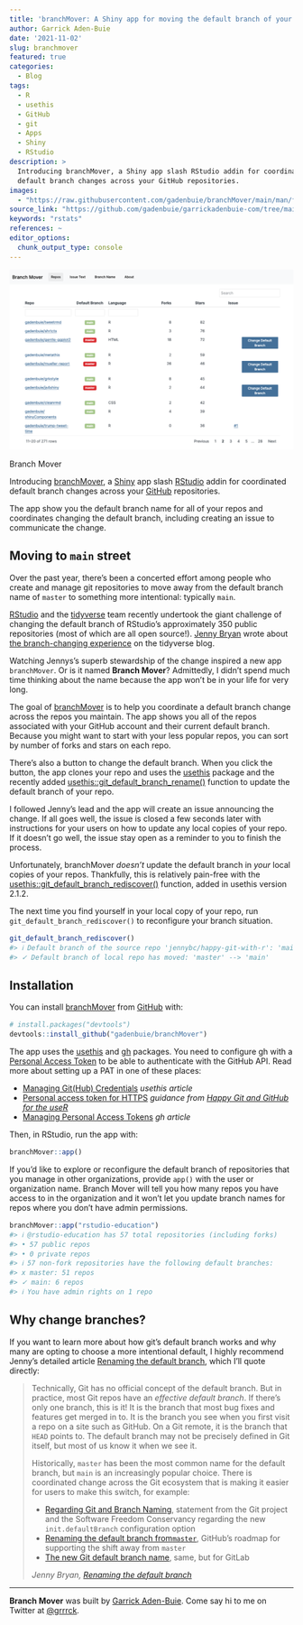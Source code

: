 ```yaml
---
title: 'branchMover: A Shiny app for moving the default branch of your GitHub repos'
author: Garrick Aden-Buie
date: '2021-11-02'
slug: branchmover
featured: true
categories:
  - Blog
tags:
  - R
  - usethis
  - GitHub
  - git
  - Apps
  - Shiny
  - RStudio
description: >
  Introducing branchMover, a Shiny app slash RStudio addin for coordinated
  default branch changes across your GitHub repositories.
images:
  - "https://raw.githubusercontent.com/gadenbuie/branchMover/main/man/figures/app.png"
source_link: "https://github.com/gadenbuie/garrickadenbuie-com/tree/main/content/blog/2021/branchmover/index.Rmarkdown"
keywords: "rstats"
references: ~
editor_options:
  chunk_output_type: console
---
```


<script src="{{< blogdown/postref >}}index_files/clipboard-2.0.6/clipboard.min.js"></script>
<link href="{{< blogdown/postref >}}index_files/xaringanExtra-clipboard-0.2.6/xaringanExtra-clipboard.css" rel="stylesheet" />
<script src="{{< blogdown/postref >}}index_files/xaringanExtra-clipboard-0.2.6/xaringanExtra-clipboard.js"></script>
<script>window.xaringanExtraClipboard(null, {"button":"Copy Code","success":"Copied!","error":"Press Ctrl+C to Copy"})</script>
<!-- Links -->

<div class="figure">

<img src="https://raw.githubusercontent.com/gadenbuie/branchMover/main/man/figures/app.png" alt="The 'Branch Mover' shiny app on the main 'Repos' screen, showing an interactive table of repositories associated with a GitHub user. The table shows the default branch, language of the repo, number of forks and stars, and a button that can be clicked to initiate moving the repo's default branch." >
<p class="caption">
Branch Mover
</p>

</div>

<div class="lead">

Introducing [branchMover](https://github.com/gadenbuie/branchMover), a [Shiny](https://shiny.rstudio.com) app slash [RStudio](https://rstudio.com) addin for coordinated default branch changes across your [GitHub](https://github.com) repositories.

The app show you the default branch name for all of your repos and coordinates changing the default branch, including creating an issue to communicate the change.

</div>

## Moving to `main` street

Over the past year,
there’s been a concerted effort among people who create and manage git repositories
to move away from the default branch name of `master`
to something more intentional: typically `main`.

[RStudio](https://rstudio.com) and the [tidyverse](https://tidyverse.org) team recently undertook the giant challenge
of changing the default branch of RStudio’s approximately 350 public repositories
(most of which are all open source!).
[Jenny Bryan](https://jennybryan.org/) wrote about
[the branch-changing experience](https://www.tidyverse.org/blog/2021/10/renaming-default-branch/)
on the tidyverse blog.

Watching Jennys’s superb stewardship of the change inspired a new app `branchMover`.
Or is it named **Branch Mover**?
Admittedly, I didn’t spend much time thinking about the name because the app won’t be in your life for very long.

The goal of [branchMover](https://github.com/gadenbuie/branchMover) is to help you coordinate a default branch change across the repos you maintain.
The app shows you all of the repos associated with your GitHub account and their current default branch.
Because you might want to start with your less popular repos, you can sort by number of forks and stars on each repo.

There’s also a button to change the default branch.
When you click the button, the app clones your repo and uses
the [usethis](https://usethis.r-lib.org) package
and the recently added
[usethis::git\_default\_branch\_rename()](https://usethis.r-lib.org/reference/git-default-branch.html)
function to update the default branch of your repo.

I followed Jenny’s lead and the app will create an issue announcing the change.
If all goes well,
the issue is closed a few seconds later
with instructions for your users on how to update any local copies of your repo.
If it doesn’t go well,
the issue stay open as a reminder to you to finish the process.

Unfortunately, branchMover *doesn’t* update the default branch in *your*
local copies of your repos. Thankfully, this is relatively pain-free
with the
[usethis::git\_default\_branch\_rediscover()](https://usethis.r-lib.org/reference/git-default-branch.html)
function, added in <span class="pkg">usethis</span> version 2.1.2.

The next time you find yourself in your local copy of your repo,
run `git_default_branch_rediscover()` to reconfigure your branch situation.

``` r
git_default_branch_rediscover()
#> ℹ Default branch of the source repo 'jennybc/happy-git-with-r': 'main'
#> ✓ Default branch of local repo has moved: 'master' --> 'main'
```

## Installation

You can install [branchMover](https://github.com/gadenbuie/branchMover) from
[GitHub](https://github.com/) with:

``` r
# install.packages("devtools")
devtools::install_github("gadenbuie/branchMover")
```

The app uses the <span class="pkg">[usethis](https://usethis.r-lib.org)</span> and
<span class="pkg">[gh](https://gh.r-lib.org)</span> packages. You need to configure gh with a
[Personal Access Token](https://docs.github.com/en/authentication/keeping-your-account-and-data-secure/creating-a-personal-access-token)
to be able to authenticate with the GitHub API.
Read more about setting up a PAT in one of these places:

-   [Managing Git(Hub) Credentials](https://usethis.r-lib.org/articles/articles/git-credentials.html) *usethis article*
-   [Personal access token for HTTPS](https://happygitwithr.com/https-pat.html) *guidance from [Happy Git and GitHub for the useR](https://happygitwithr.com)*
-   [Managing Personal Access Tokens](https://gh.r-lib.org/articles/managing-personal-access-tokens.html) *gh article*

Then, in RStudio, run the app with:

``` r
branchMover::app()
```

If you’d like to explore or reconfigure the default branch of repositories that you manage in other organizations,
provide `app()` with the user or organization name.
Branch Mover will tell you how many repos you have access to in the organization
and it won’t let you update branch names for repos where you don’t have admin permissions.

``` r
branchMover::app("rstudio-education")
#> ℹ @rstudio-education has 57 total repositories (including forks)
#> • 57 public repos
#> • 0 private repos
#> ℹ 57 non-fork repositories have the following default branches:
#> x master: 51 repos
#> ✓ main: 6 repos
#> ℹ You have admin rights on 1 repo
```

## Why change branches?

If you want to learn more about how git’s default branch works
and why many are opting to choose a more intentional default,
I highly recommend Jenny’s detailed article
[Renaming the default branch](https://www.tidyverse.org/blog/2021/10/renaming-default-branch/),
which I’ll quote directly:

> Technically, Git has no official concept of the default branch. But in practice, most Git repos have an *effective default branch*. If there’s only one branch, this is it! It is the branch that most bug fixes and features get merged in to. It is the branch you see when you first visit a repo on a site such as GitHub. On a Git remote, it is the branch that `HEAD` points to. The default branch may not be precisely defined in Git itself, but most of us know it when we see it.
>
> Historically, `master` has been the most common name for the default branch, but `main` is an increasingly popular choice. There is coordinated change across the Git ecosystem that is making it easier for users to make this switch, for example:
>
> -   [Regarding Git and Branch Naming](https://sfconservancy.org/news/2020/jun/23/gitbranchname/), statement from the Git project and the Software Freedom Conservancy regarding the new `init.defaultBranch` configuration option
> -   [Renaming the default branch from`master`](https://github.com/github/renaming#readme), GitHub’s roadmap for supporting the shift away from `master`
> -   [The new Git default branch name](https://about.gitlab.com/blog/2021/03/10/new-git-default-branch-name/), same, but for GitLab
>
> <cite>Jenny Bryan, [Renaming the default branch](https://www.tidyverse.org/blog/2021/10/renaming-default-branch/)</cite>

------------------------------------------------------------------------

**Branch Mover** was built by [Garrick Aden-Buie](https://www.garrickadenbuie.com).
Come say hi to me on Twitter at [@grrrck](https://twitter.com/grrrck).
